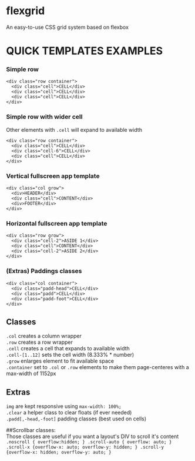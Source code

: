 # flexgrid
An easy-to-use CSS grid system based on flexbox





# QUICK TEMPLATES EXAMPLES

### Simple row 

    <div class="row container">
      <div class="cell">CELL</div>
      <div class="cell">CELL</div>
      <div class="cell">CELL</div>
    </div>
    
### Simple row with wider cell
Other elements with `.cell` will expand to available width

    <div class="row container">
      <div class="cell">CELL</div>
      <div class="cell-6">CELL</div>
      <div class="cell">CELL</div>
    </div>

### Vertical fullscreen app template

    <div class="col grow">
      <div>HEADER</div>
      <div class="cell">CONTENT</div>
      <div>FOOTER</div>
    </div>

### Horizontal fullscreen app template
    
    <div class="row grow">
      <div class="cell-2">ASIDE 1</div>
      <div class="cell">CONTENT</div>
      <div class="cell-2">ASIDE 2</div>
    </div>   
    
### (Extras) Paddings classes

    <div class="col container">
      <div class="padd-head">CELL</div>
      <div class="padd">CELL</div>
      <div class="padd-foot">CELL</div>
    </div>
    
## Classes

`.col` creates a column wrapper  
`.row` creates a row wrapper  
`.cell` creates a cell that expands to available width  
`.cell-[1..12]` sets the cell width (8.333% * number)  
`.grow` enlarges element to fit available space  
`.container` set to `.col` or `.row` elements to make them page-centeres with a max-width of 1152px

## Extras

`img` are kept responsive using `max-width: 100%;`  
`.clear` a helper class to clear floats (if ever needed)  
`.padd[,-head,-foot]` padding classes (best used on cells)  

##Scrollbar classes:    
Those classes are useful if you want a layout's DIV to scroll it's content
`
.noscroll { overflow:hidden; }
.scroll-auto { overflow: auto; }
.scroll-x {overflow-x: auto; overflow-y: hidden; }
.scroll-y {overflow-x: hidden; overflow-y: auto; }
`
